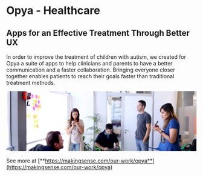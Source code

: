 # Opya -  Healthcare

## **Apps for an Effective Treatment Through Better UX**

In order to improve the treatment of children with autism, we created for Opya a suite of apps to help clinicians and parents to have a better communication and a faster collaboration. Bringing everyone closer together enables patients to reach their goals faster than traditional treatment methods.

![](../.gitbook/assets/opya.jpg)

See more at [**https://makingsense.com/our-work/opya**](https://makingsense.com/our-work/opya)  


